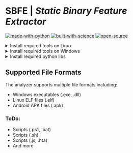 # **SBFE** | _Static Binary Feature Extractor_
[![made-with-python](http://forthebadge.com/images/badges/made-with-python.svg)](https://www.python.org/)
[![built-with-science](https://forthebadge.com/images/badges/built-with-science.svg)](https://cyberthreatdefence.com/)
[![open-source](https://forthebadge.com/images/badges/open-source.svg)](https://cyberthreatdefence.com/)

<details>

<summary>Install required tools on Linux</summary>

### For Ubuntu 18.04, 20.04, 22.04

```bash
sudo apt-get update
```
</details>

<details>

<summary>Install required tools on Windows</summary>

</details>


<details>

<summary>Install required python libs</summary>

### pip install
```bash
pip install -r requirements.txt
python3 setup.py install
```

### conda install
```bash
conda config --add channels conda-forge
conda install --file requirements_conda.txt
python3 setup.py install
```

</details>


## Supported File Formats

The analyzer supports multiple file formats including:
- Windows executables (.exe, .dll)
- Linux ELF files (.elf)
- Android APK files (.apk)

### ToDo:

- Scripts (.ps1, .bat)
- Scripts (.sh)
- Scripts (.js, .hta)
- And more

